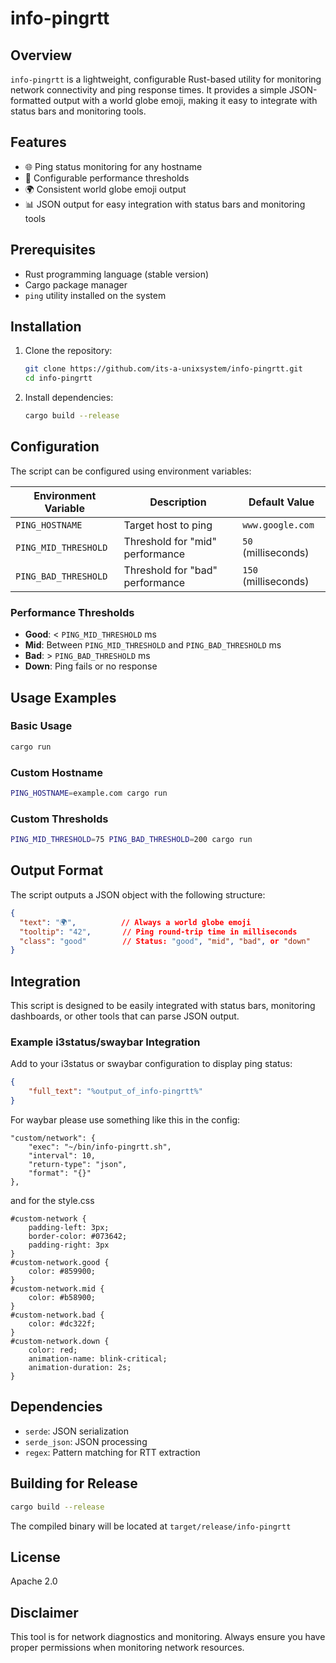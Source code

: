 # info-pingrtt

## Overview

`info-pingrtt` is a lightweight, configurable Rust-based utility for monitoring network connectivity and ping response times. It provides a simple JSON-formatted output with a world globe emoji, making it easy to integrate with status bars and monitoring tools.

## Features

- 🌐 Ping status monitoring for any hostname
- 🚦 Configurable performance thresholds
- 🌍 Consistent world globe emoji output
- 📊 JSON output for easy integration with status bars and monitoring tools

## Prerequisites

- Rust programming language (stable version)
- Cargo package manager
- `ping` utility installed on the system

## Installation

1. Clone the repository:
   ```bash
   git clone https://github.com/its-a-unixsystem/info-pingrtt.git
   cd info-pingrtt
   ```

2. Install dependencies:
   ```bash
   cargo build --release
   ```

## Configuration

The script can be configured using environment variables:

| Environment Variable   | Description                     | Default Value       |
|-----------------------|--------------------------------|---------------------|
| `PING_HOSTNAME`       | Target host to ping             | `www.google.com`    |
| `PING_MID_THRESHOLD`  | Threshold for "mid" performance | `50` (milliseconds) |
| `PING_BAD_THRESHOLD`  | Threshold for "bad" performance | `150` (milliseconds)|

### Performance Thresholds

- **Good**: < `PING_MID_THRESHOLD` ms
- **Mid**: Between `PING_MID_THRESHOLD` and `PING_BAD_THRESHOLD` ms
- **Bad**: > `PING_BAD_THRESHOLD` ms
- **Down**: Ping fails or no response

## Usage Examples

### Basic Usage
```bash
cargo run
```

### Custom Hostname
```bash
PING_HOSTNAME=example.com cargo run
```

### Custom Thresholds
```bash
PING_MID_THRESHOLD=75 PING_BAD_THRESHOLD=200 cargo run
```

## Output Format

The script outputs a JSON object with the following structure:

```json
{
  "text": "🌍",          // Always a world globe emoji
  "tooltip": "42",       // Ping round-trip time in milliseconds
  "class": "good"        // Status: "good", "mid", "bad", or "down"
}
```

## Integration

This script is designed to be easily integrated with status bars, monitoring dashboards, or other tools that can parse JSON output.

### Example i3status/swaybar Integration

Add to your i3status or swaybar configuration to display ping status:

```json
{
    "full_text": "%output_of_info-pingrtt%"
}
```

For waybar please use something like this in the config:
```
"custom/network": {
    "exec": "~/bin/info-pingrtt.sh",
    "interval": 10,
    "return-type": "json",
    "format": "{}"
},
```
and for the style.css
```
#custom-network {
    padding-left: 3px;
    border-color: #073642;
    padding-right: 3px
}
#custom-network.good {
    color: #859900;
}
#custom-network.mid {
    color: #b58900;
}
#custom-network.bad {
    color: #dc322f;
}
#custom-network.down {
    color: red;
    animation-name: blink-critical;
    animation-duration: 2s;    
}
```
## Dependencies

- `serde`: JSON serialization
- `serde_json`: JSON processing
- `regex`: Pattern matching for RTT extraction

## Building for Release

```bash
cargo build --release
```

The compiled binary will be located at `target/release/info-pingrtt`

## License

Apache 2.0

## Disclaimer

This tool is for network diagnostics and monitoring. Always ensure you have proper permissions when monitoring network resources.
